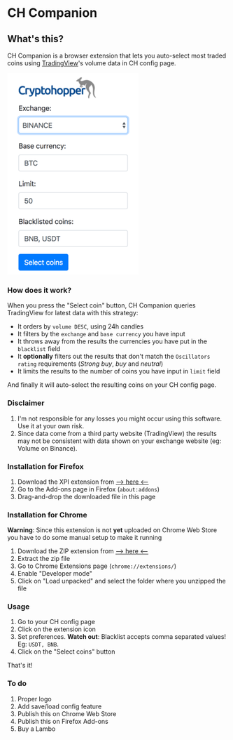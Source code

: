 # CH Companion

## What's this?
CH Companion is a browser extension that lets you auto-select most traded coins using [TradingView](https://www.tradingview.com)'s volume data in CH config page.

![image](screenshot.png?raw=true)

### How does it work?
When you press the "Select coin" button, CH Companion queries TradingView for latest data with this strategy:
  * It orders by `volume DESC`, using 24h candles
  * It filters by the `exchange` and `base currency` you have input
  * It throws away from the results the currencies you have put in the `blacklist` field
  * It **optionally** filters out the results that don't match the `Oscillators rating` requirements (*Strong buy*, *buy* and *neutral*)
  * It limits the results to the number of coins you have input in `limit` field
  
And finally it will auto-select the resulting coins on your CH config page.

### Disclaimer
1. I'm not responsible for any losses you might occur using this software. Use it at your own risk.
1. Since data come from a third party website (TradingView) the results may not be consistent with data shown on your exchange website (eg: Volume on Binance).

### Installation for Firefox
1. Download the XPI extension from [--> here <--](https://github.com/matteoantoci/ch-companion/raw/master/dist/ch-companion.xpi)
1. Go to the Add-ons page in Firefox (`about:addons`)
1. Drag-and-drop the downloaded file in this page

### Installation for Chrome
**Warning**: Since this extension is not **yet** uploaded on Chrome Web Store you have to do some manual setup to make it running

1. Download the ZIP extension from [--> here <--](https://github.com/matteoantoci/ch-companion/raw/master/dist/ch-companion.zip)
1. Extract the zip file
1. Go to Chrome Extensions page (`chrome://extensions/`)
1. Enable "Developer mode"
1. Click on "Load unpacked" and select the folder where you unzipped the file

### Usage
1. Go to your CH config page
1. Click on the extension icon
1. Set preferences. **Watch out**: Blacklist accepts comma separated values! Eg: `USDT, BNB`.
1. Click on the "Select coins" button

That's it!

### To do
1. Proper logo
1. Add save/load config feature
1. Publish this on Chrome Web Store
1. Publish this on Firefox Add-ons
1. Buy a Lambo
